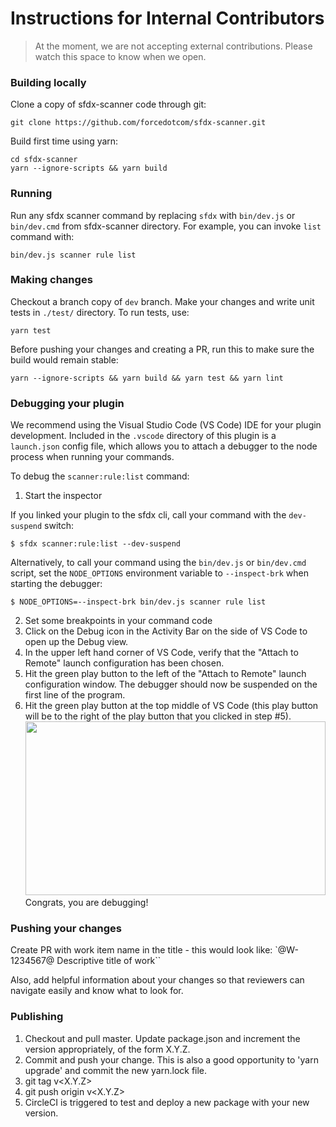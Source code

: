 # Instructions for Internal Contributors
> At the moment, we are not accepting external contributions. Please watch this space to know when we open.

### Building locally
Clone a copy of sfdx-scanner code through git:
```
git clone https://github.com/forcedotcom/sfdx-scanner.git
```

Build first time using yarn:
```
cd sfdx-scanner
yarn --ignore-scripts && yarn build
```

### Running
Run any sfdx scanner command by replacing `sfdx` with `bin/dev.js` or `bin/dev.cmd` from sfdx-scanner directory. For example, you can invoke `list` command with:
```
bin/dev.js scanner rule list
```

### Making changes
Checkout a branch copy of `dev` branch. Make your changes and write unit tests in `./test/` directory.
To run tests, use:
```
yarn test
```

Before pushing your changes and creating a PR, run this to make sure the build would remain stable:

```
yarn --ignore-scripts && yarn build && yarn test && yarn lint
```

### Debugging your plugin
We recommend using the Visual Studio Code (VS Code) IDE for your plugin development. Included in the `.vscode` directory of this plugin is a `launch.json` config file, which allows you to attach a debugger to the node process when running your commands.

To debug the `scanner:rule:list` command: 
1. Start the inspector
  
If you linked your plugin to the sfdx cli, call your command with the `dev-suspend` switch: 
```sh-session
$ sfdx scanner:rule:list --dev-suspend
```
  
Alternatively, to call your command using the `bin/dev.js` or `bin/dev.cmd` script, set the `NODE_OPTIONS` environment variable to `--inspect-brk` when starting the debugger:
```sh-session
$ NODE_OPTIONS=--inspect-brk bin/dev.js scanner rule list
```

2. Set some breakpoints in your command code
3. Click on the Debug icon in the Activity Bar on the side of VS Code to open up the Debug view.
4. In the upper left hand corner of VS Code, verify that the "Attach to Remote" launch configuration has been chosen.
5. Hit the green play button to the left of the "Attach to Remote" launch configuration window. The debugger should now be suspended on the first line of the program. 
6. Hit the green play button at the top middle of VS Code (this play button will be to the right of the play button that you clicked in step #5).
<br><img src=".images/vscodeScreenshot.png" width="480" height="278"><br>
Congrats, you are debugging!

### Pushing your changes
Create PR with work item name in the title - this would look like:
`@W-1234567@ Descriptive title of work``

Also, add helpful information about your changes so that reviewers can navigate easily and know what to look for.

### Publishing
1. Checkout and pull master. Update package.json and increment the version appropriately, of the form X.Y.Z.
2. Commit and push your change.  This is also a good opportunity to 'yarn upgrade' and commit the new yarn.lock file.
3. git tag v<X.Y.Z>
4. git push origin v<X.Y.Z>
5. CircleCI is triggered to test and deploy a new package with your new version.
